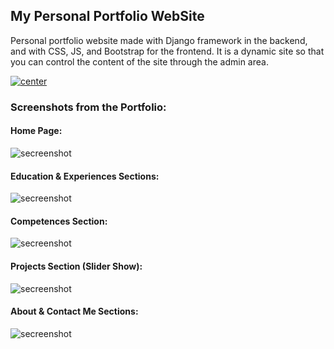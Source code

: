 ## My Personal Portfolio WebSite


Personal portfolio website made with Django framework in the backend, and with CSS, JS, and Bootstrap for the frontend. It is a dynamic site so that you can control the content of the site through the admin area.

<a align="center" href="https://abdelaali.tech/">
  <img align="center" src="https://img.shields.io/badge/View%20The%20Portfolio-Click%20me-blue" alt="center">
</a>

### Screenshots from the Portfolio:

#### Home Page:
<img aline="center" src="https://i.imgur.com/PgpXXLb.png" alt="secreenshot">

#### Education & Experiences Sections:
<img aline="center" src="https://i.imgur.com/bADD89k.png" alt="secreenshot">


#### Competences Section:
<img aline="center" src="https://i.imgur.com/7At1pqG.png" alt="secreenshot">


#### Projects Section (Slider Show):
<img aline="center" src="https://i.imgur.com/1S57RqD.png" alt="secreenshot">

#### About & Contact Me Sections:
<img aline="center" src="https://i.imgur.com/djYOST6.png" alt="secreenshot">
